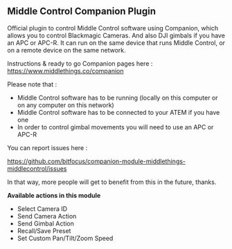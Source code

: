 ## Middle Control Companion Plugin

Official plugin to control Middle Control software using Companion, which allows you to control Blackmagic Cameras. And also DJI gimbals if you have an APC or APC-R. It can run on the same device that runs Middle Control, or on a remote device on the same network.

Instructions & ready to go Companion pages here : https://www.middlethings.co/companion

Please note that :

- Middle Control software has to be running (locally on this computer or on any computer on this network) </li>
- Middle Control software has to be connected to your ATEM if you have one</li>
- In order to control gimbal movements you will need to use an APC or APC-R</li>

You can report issues here :

https://github.com/bitfocus/companion-module-middlethings-middlecontrol/issues

In that way, more people will get to benefit from this in the future, thanks.

**Available actions in this module**

- Select Camera ID
- Send Camera Action
- Send Gimbal Action
- Recall/Save Preset
- Set Custom Pan/Tilt/Zoom Speed
